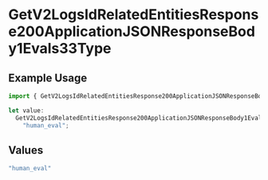 # GetV2LogsIdRelatedEntitiesResponse200ApplicationJSONResponseBody1Evals33Type

## Example Usage

```typescript
import { GetV2LogsIdRelatedEntitiesResponse200ApplicationJSONResponseBody1Evals33Type } from "orq-poc-typescript-multi-env-version/models/operations";

let value:
  GetV2LogsIdRelatedEntitiesResponse200ApplicationJSONResponseBody1Evals33Type =
    "human_eval";
```

## Values

```typescript
"human_eval"
```